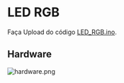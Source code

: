 # LED RGB
Faça Upload do código [LED_RGB.ino](https://github.com/ArthurLCastro/modulos-arduino/blob/master/LED_RGB/LED_RGB/LED_RGB.ino).
## Hardware
![hardware.png](https://github.com/ArthurLCastro/modulos-arduino/blob/master/LED_RGB/hardware.png)
